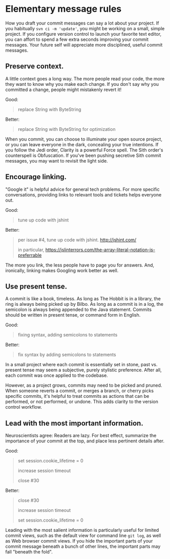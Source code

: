 # Elementary message rules

How you draft your commit messages can say a lot about your project. If you habitually `svn ci -m 'update'`, you might be working on a small, simple project. If you configure version control to launch your favorite text editor, you can affort to spend a few extra seconds improving your commit messages. Your future self will appreciate more disciplined, useful commit messages.

## Preserve context.

A little context goes a long way. The more people read your code, the more they want to know why you make each change. If you don't say why you committed a change, people might mistakenly revert it!

Good:

> replace String with ByteString

Better:

> replace String with ByteString for optimization

When you commit, you can choose to illuminate your open source project, or you can leave everyone in the dark, concealing your true intentions. If you follow the Jedi order, Clarity is a powerful Force spell. The Sith order's counterspell is Obfuscation. If you've been pushing secretive Sith commit messages, you may want to revisit the light side.

## Encourage linking.

"Google it" is helpful advice for general tech problems. For more specific conversations, providing links to relevant tools and tickets helps everyone out.

Good:

> tune up code with jshint

Better:

> per issue #4, tune up code with jshint. http://jshint.com/
>
> in particular, https://jslinterrors.com/the-array-literal-notation-is-preferrable

The more you link, the less people have to page you for answers. And, ironically, linking makes Googling work better as well.

## Use present tense.

A commit is like a book, timeless. As long as The Hobbit is in a library, the ring is always being picked up by Bilbo. As long as a commit is in a log, the semicolon is always being appended to the Java statement. Commits should be written in present tense, or command form in English.

Good:

> fixing syntax, adding semicolons to statements

Better:

> fix syntax by adding semicolons to statements

In a small project where each commit is essentially set in stone, past vs. present tense may seem a subjective, purely stylistic preference. After all, each commit was once applied to the codebase.

However, as a project grows, commits may need to be picked and pruned. When someone reverts a commit, or merges a branch, or cherry picks specific commits, it's helpful to treat commits as actions that can be performed, or not performed, or undone. This adds clarity to the version control workflow.

## Lead with the most important information.

Neuroscientists agree: Readers are lazy. For best effect, summarize the importance of your commit at the top, and place less pertinent details after.

Good:

> set session.cookie_lifetime = 0
>
> increase session timeout
>
> close #30

Better:

> close #30
>
> increase session timeout
>
> set session.cookie_lifetime = 0

Leading with the most salient information is particularly useful for limited commit views, such as the default view for command line `git log`, as well as Web browser commit views. If you hide the important parts of your commit message beneath a bunch of other lines, the important parts may fall "beneath the fold".